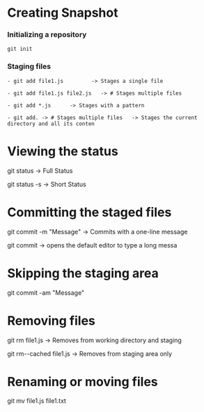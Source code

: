 # Creating Snapshot

### Initializing a repository
```git
git init
```
### Staging files
```git 
- git add file1.js         -> Stages a single file   
 
- git add file1.js file2.js   -> # Stages multiple files

- git add *.js      -> Stages with a pattern

- git add. -> # Stages multiple files   -> Stages the current directory and all its conten
```

# Viewing the status

git status  -> Full Status

git status -s  -> Short Status

# Committing the staged files

git commit -m "Message" -> Commits with a one-line message

git commit -> opens the default editor to type a long messa


# Skipping the staging area 

git commit -am "Message"

# Removing files

git rm file1.js     -> Removes from working directory and staging 

git rm--cached file1.js  -> Removes from staging area only


# Renaming or moving files

git mv file1.js file1.txt


